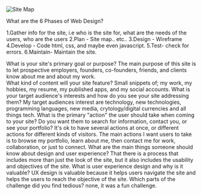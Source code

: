 
![Site Map](/img/site_map.png)

What are the 6 Phases of Web Design?

1.Gather info for the site, i.e who is the site for, what are the needs of the users, who are the users
2.Plan - Site map.. etc..
3.Design - Wireframe
4.Develop - Code html, css, and maybe even javascript. 
5.Test- check for errors.
6.Maintain- Maintain the site. 

What is your site's primary goal or purpose?
The main purpose of this site is to let prospective employers, founders, co-founders, friends, and clients know about me and about my work.  
What kind of content will your site feature?
Small snippets of; my work, my hobbies, my resume, my published apps, and my social accounts.
What is your target audience's interests and how do you see your site addressing them?
My target audiences interest are technology, new technologies, programming languages, new media, crytology/digital currencies and all things tech. 
What is the primary "action" the user should take when coming to your site? Do you want them to search for information, contact you, or see your portfolio? It's ok to have several actions at once, or different actions for different kinds of visitors.
The main actions I want users to take is to browse my portfolio, learn about me, then contact me for work, collaboration, or just to connect. 
What are the main things someone should know about design and user experience? 
That there is a process that includes more than just the look of the site, but it also includes the usability and objectives of the site. 
What is user experience design and why is it valuable? UX design is valuable because it helps users navigate the site and helps the users to reach the objective of the site.
Which parts of the challenge did you find tedious? none, it was a fun challenge.